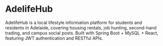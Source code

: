 # AdelifeHub
AdelifeHub is a local lifestyle information platform for students and residents in Adelaide, covering housing rentals, job hunting, second-hand trading, and campus social posts. Built with Spring Boot + MySQL + React, featuring JWT authentication and RESTful APIs.
